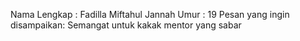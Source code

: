 Nama Lengkap : Fadilla Miftahul Jannah
Umur : 19 
Pesan yang ingin disampaikan: Semangat untuk kakak mentor yang sabar 
